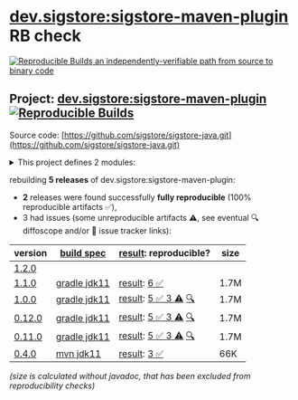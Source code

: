 [dev.sigstore:sigstore-maven-plugin](https://central.sonatype.com/artifact/dev.sigstore/sigstore-maven-plugin/versions) RB check
=======

[![Reproducible Builds](https://reproducible-builds.org/images/logos/rb.svg) an independently-verifiable path from source to binary code](https://reproducible-builds.org/)

## Project: [dev.sigstore:sigstore-maven-plugin](https://central.sonatype.com/artifact/dev.sigstore/sigstore-maven-plugin/versions) [![Reproducible Builds](https://img.shields.io/endpoint?url=https://raw.githubusercontent.com/jvm-repo-rebuild/reproducible-central/master/content/dev/sigstore/sigstore-maven-plugin/badge.json)](https://github.com/jvm-repo-rebuild/reproducible-central/blob/master/content/dev/sigstore/sigstore-maven-plugin/README.md)

Source code: [https://github.com/sigstore/sigstore-java.git](https://github.com/sigstore/sigstore-java.git)

<details><summary>This project defines 2 modules:</summary>

* [dev.sigstore:sigstore-java](https://central.sonatype.com/artifact/dev.sigstore/sigstore-java/overview)
* [dev.sigstore:sigstore-maven-plugin](https://central.sonatype.com/artifact/dev.sigstore/sigstore-maven-plugin/overview)
</details>

rebuilding **5 releases** of dev.sigstore:sigstore-maven-plugin:
- **2** releases were found successfully **fully reproducible** (100% reproducible artifacts :white_check_mark:),
- 3 had issues (some unreproducible artifacts :warning:, see eventual :mag: diffoscope and/or :memo: issue tracker links):

| version | [build spec](/BUILDSPEC.md) | [result](https://reproducible-builds.org/docs/jvm/): reproducible? | size |
| -- | --------- | ------ | -- |
| [1.2.0](https://central.sonatype.com/artifact/dev.sigstore/sigstore-maven-plugin/1.2.0/pom) | | | |
| [1.1.0](https://central.sonatype.com/artifact/dev.sigstore/sigstore-maven-plugin/1.1.0/pom) | [gradle jdk11](sigstore-maven-plugin-1.1.0.buildspec) | [result](sigstore-maven-plugin-1.1.0.buildinfo): [6 :white_check_mark: ](sigstore-maven-plugin-1.1.0.buildcompare) | 1.7M |
| [1.0.0](https://central.sonatype.com/artifact/dev.sigstore/sigstore-maven-plugin/1.0.0/pom) | [gradle jdk11](sigstore-maven-plugin-1.0.0.buildspec) | [result](sigstore-maven-plugin-1.0.0.buildinfo): [5 :white_check_mark:  3 :warning:](sigstore-maven-plugin-1.0.0.buildcompare) [:mag:](sigstore-maven-plugin-1.0.0.diffoscope) | 1.7M |
| [0.12.0](https://central.sonatype.com/artifact/dev.sigstore/sigstore-maven-plugin/0.12.0/pom) | [gradle jdk11](sigstore-maven-plugin-0.12.0.buildspec) | [result](sigstore-maven-plugin-0.12.0.buildinfo): [5 :white_check_mark:  3 :warning:](sigstore-maven-plugin-0.12.0.buildcompare) [:mag:](sigstore-maven-plugin-0.12.0.diffoscope) | 1.7M |
| [0.11.0](https://central.sonatype.com/artifact/dev.sigstore/sigstore-maven-plugin/0.11.0/pom) | [gradle jdk11](sigstore-maven-plugin-0.11.0.buildspec) | [result](sigstore-maven-plugin-0.11.0.buildinfo): [5 :white_check_mark:  3 :warning:](sigstore-maven-plugin-0.11.0.buildcompare) [:mag:](sigstore-maven-plugin-0.11.0.diffoscope) | 1.7M |
| [0.4.0](https://central.sonatype.com/artifact/dev.sigstore/sigstore-maven-plugin/0.4.0/pom) | [mvn jdk11](sigstore-maven-plugin-0.4.0.buildspec) | [result](sigstore-maven-plugin-0.4.0.buildinfo): [3 :white_check_mark: ](sigstore-maven-plugin-0.4.0.buildcompare) | 66K |

<i>(size is calculated without javadoc, that has been excluded from reproducibility checks)</i>
